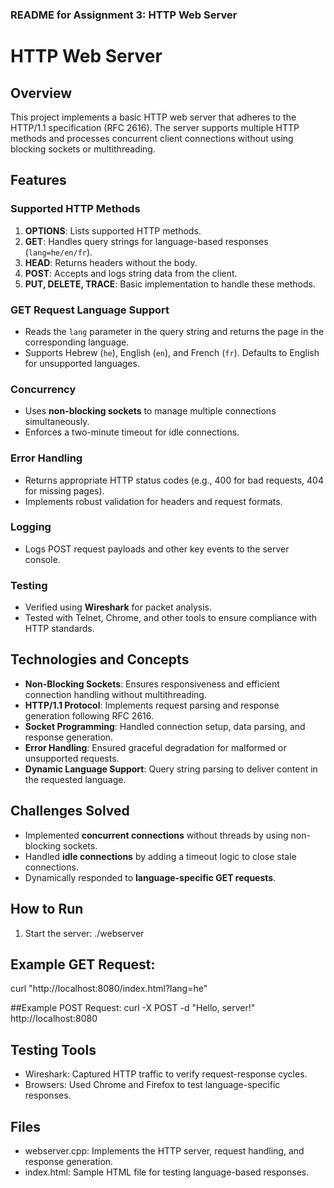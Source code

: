 
### **README for Assignment 3: HTTP Web Server**
# HTTP Web Server

## Overview
This project implements a basic HTTP web server that adheres to the HTTP/1.1 specification (RFC 2616). The server supports multiple HTTP methods and processes concurrent client connections without using blocking sockets or multithreading.

## Features
### Supported HTTP Methods
1. **OPTIONS**: Lists supported HTTP methods.
2. **GET**: Handles query strings for language-based responses (`lang=he/en/fr`).
3. **HEAD**: Returns headers without the body.
4. **POST**: Accepts and logs string data from the client.
5. **PUT, DELETE, TRACE**: Basic implementation to handle these methods.

### GET Request Language Support
- Reads the `lang` parameter in the query string and returns the page in the corresponding language.
- Supports Hebrew (`he`), English (`en`), and French (`fr`). Defaults to English for unsupported languages.

### Concurrency
- Uses **non-blocking sockets** to manage multiple connections simultaneously.
- Enforces a two-minute timeout for idle connections.

### Error Handling
- Returns appropriate HTTP status codes (e.g., 400 for bad requests, 404 for missing pages).
- Implements robust validation for headers and request formats.

### Logging
- Logs POST request payloads and other key events to the server console.

### Testing
- Verified using **Wireshark** for packet analysis.
- Tested with Telnet, Chrome, and other tools to ensure compliance with HTTP standards.

## Technologies and Concepts
- **Non-Blocking Sockets**: Ensures responsiveness and efficient connection handling without multithreading.
- **HTTP/1.1 Protocol**: Implements request parsing and response generation following RFC 2616.
- **Socket Programming**: Handled connection setup, data parsing, and response generation.
- **Error Handling**: Ensured graceful degradation for malformed or unsupported requests.
- **Dynamic Language Support**: Query string parsing to deliver content in the requested language.

## Challenges Solved
- Implemented **concurrent connections** without threads by using non-blocking sockets.
- Handled **idle connections** by adding a timeout logic to close stale connections.
- Dynamically responded to **language-specific GET requests**.

## How to Run
1. Start the server: ./webserver

## Example GET Request:
curl "http://localhost:8080/index.html?lang=he"

##Example POST Request:
curl -X POST -d "Hello, server!" http://localhost:8080

## Testing Tools
- Wireshark: Captured HTTP traffic to verify request-response cycles.
- Browsers: Used Chrome and Firefox to test language-specific responses.

## Files
- webserver.cpp: Implements the HTTP server, request handling, and response generation.
- index.html: Sample HTML file for testing language-based responses.

